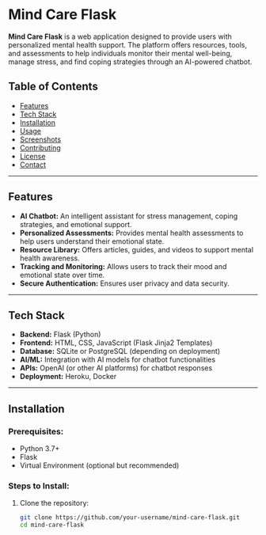 # **Mind Care Flask**

**Mind Care Flask** is a web application designed to provide users with personalized mental health support. The platform offers resources, tools, and assessments to help individuals monitor their mental well-being, manage stress, and find coping strategies through an AI-powered chatbot. 

## **Table of Contents**
- [Features](#features)
- [Tech Stack](#tech-stack) 
- [Installation](#installation)
- [Usage](#usage)
- [Screenshots](#screenshots)
- [Contributing](#contributing)
- [License](#license)
- [Contact](#contact)

---

## **Features**
- **AI Chatbot:** An intelligent assistant for stress management, coping strategies, and emotional support.
- **Personalized Assessments:** Provides mental health assessments to help users understand their emotional state.
- **Resource Library:** Offers articles, guides, and videos to support mental health awareness.
- **Tracking and Monitoring:** Allows users to track their mood and emotional state over time.
- **Secure Authentication:** Ensures user privacy and data security.

---

## **Tech Stack**
- **Backend:** Flask (Python)
- **Frontend:** HTML, CSS, JavaScript (Flask Jinja2 Templates)
- **Database:** SQLite or PostgreSQL (depending on deployment)
- **AI/ML:** Integration with AI models for chatbot functionalities
- **APIs:** OpenAI (or other AI platforms) for chatbot responses
- **Deployment:** Heroku, Docker

---

## **Installation**

### Prerequisites:
- Python 3.7+
- Flask
- Virtual Environment (optional but recommended)

### Steps to Install:
1. Clone the repository:
   ```bash
   git clone https://github.com/your-username/mind-care-flask.git
   cd mind-care-flask

